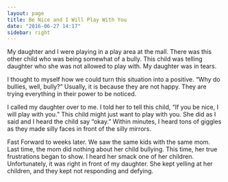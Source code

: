 ```yaml
---
layout: page
title: Be Nice and I Will Play With You
date: "2016-06-27 14:17"
sidebar: right
---
```

My daughter and I were playing in a play area at the mall. There was this other child who was being somewhat of a bully. This child was telling daughter who she was not allowed to play with. My daughter was in tears.

I thought to myself how we could turn this situation into a positive. “Why do bullies, well, bully?” Usually, it is because they are not happy. They are trying everything in their power to be noticed.

I called my daughter over to me. I told her to tell this child, “If you be nice, I will play with you.”  This child might just want to play with you.
She did as I said and I heard the child say “okay.” Within minutes, I heard tons of giggles as they made silly faces in front of the silly mirrors.

Fast Forward to weeks later.  We saw the same kids with the same mom.  Last time, the mom did nothing about her child bullying. This time, her true frustrations began to show. I heard her smack one of her children. Unfortunately, it was right in front of my daughter.  She kept yelling at her children, and they kept not responding and defying.
